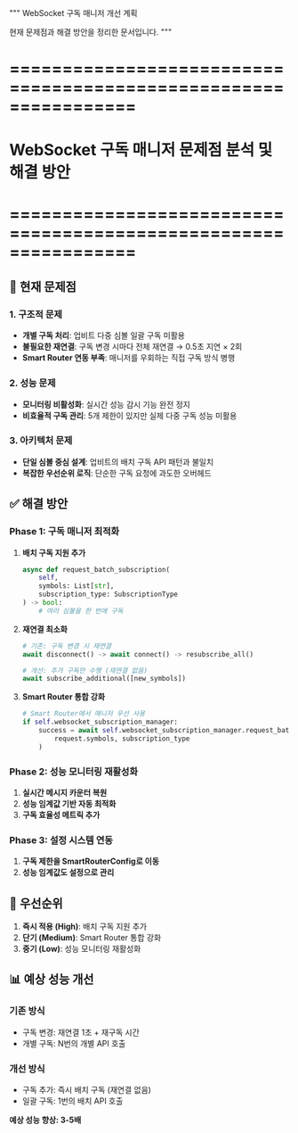 """
WebSocket 구독 매니저 개선 계획

현재 문제점과 해결 방안을 정리한 문서입니다.
"""

# ================================================================
# WebSocket 구독 매니저 문제점 분석 및 해결 방안
# ================================================================

## 🚨 현재 문제점

### 1. 구조적 문제
- **개별 구독 처리**: 업비트 다중 심볼 일괄 구독 미활용
- **불필요한 재연결**: 구독 변경 시마다 전체 재연결 → 0.5초 지연 × 2회
- **Smart Router 연동 부족**: 매니저를 우회하는 직접 구독 방식 병행

### 2. 성능 문제
- **모니터링 비활성화**: 실시간 성능 감시 기능 완전 정지
- **비효율적 구독 관리**: 5개 제한이 있지만 실제 다중 구독 성능 미활용

### 3. 아키텍처 문제
- **단일 심볼 중심 설계**: 업비트의 배치 구독 API 패턴과 불일치
- **복잡한 우선순위 로직**: 단순한 구독 요청에 과도한 오버헤드

## ✅ 해결 방안

### Phase 1: 구독 매니저 최적화
1. **배치 구독 지원 추가**
   ```python
   async def request_batch_subscription(
       self,
       symbols: List[str],
       subscription_type: SubscriptionType
   ) -> bool:
       # 여러 심볼을 한 번에 구독
   ```

2. **재연결 최소화**
   ```python
   # 기존: 구독 변경 시 재연결
   await disconnect() -> await connect() -> resubscribe_all()

   # 개선: 추가 구독만 수행 (재연결 없음)
   await subscribe_additional([new_symbols])
   ```

3. **Smart Router 통합 강화**
   ```python
   # Smart Router에서 매니저 우선 사용
   if self.websocket_subscription_manager:
       success = await self.websocket_subscription_manager.request_batch_subscription(
           request.symbols, subscription_type
       )
   ```

### Phase 2: 성능 모니터링 재활성화
1. **실시간 메시지 카운터 복원**
2. **성능 임계값 기반 자동 최적화**
3. **구독 효율성 메트릭 추가**

### Phase 3: 설정 시스템 연동
1. **구독 제한을 SmartRouterConfig로 이동**
2. **성능 임계값도 설정으로 관리**

## 🎯 우선순위

1. **즉시 적용 (High)**: 배치 구독 지원 추가
2. **단기 (Medium)**: Smart Router 통합 강화
3. **중기 (Low)**: 성능 모니터링 재활성화

## 📊 예상 성능 개선

### 기존 방식
- 구독 변경: 재연결 1초 + 재구독 시간
- 개별 구독: N번의 개별 API 호출

### 개선 방식
- 구독 추가: 즉시 배치 구독 (재연결 없음)
- 일괄 구독: 1번의 배치 API 호출

**예상 성능 향상: 3-5배**
